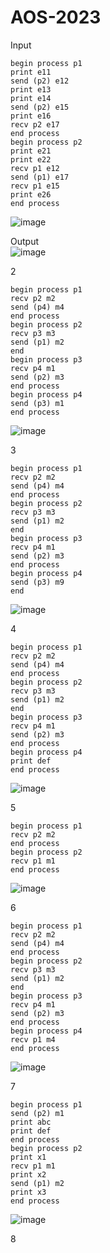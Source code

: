 # AOS-2023

Input<br>
```
begin process p1
print e11
send (p2) e12
print e13
print e14
send (p2) e15
print e16
recv p2 e17
end process
begin process p2
print e21
print e22
recv p1 e12
send (p1) e17
recv p1 e15
print e26
end process
```
![image](https://github.com/Richa-iitr/AOS-2023/assets/76250660/46f69333-8583-49a9-9ec3-55782a787331)

Output <br>
![image](https://github.com/Richa-iitr/AOS-2023/assets/76250660/8c4e85a7-591f-4f09-b711-f86a3593122d)

2
```
begin process p1
recv p2 m2
send (p4) m4
end process
begin process p2
recv p3 m3
send (p1) m2
end
begin process p3
recv p4 m1
send (p2) m3
end process
begin process p4
send (p3) m1
end process
```
![image](https://github.com/Richa-iitr/AOS-2023/assets/76250660/56f79084-846b-41b9-b6cf-e6a602507f46)

3
```
begin process p1
recv p2 m2
send (p4) m4
end process
begin process p2
recv p3 m3
send (p1) m2
end
begin process p3
recv p4 m1
send (p2) m3
end process
begin process p4
send (p3) m9
end
```
![image](https://github.com/Richa-iitr/AOS-2023/assets/76250660/710a6649-17bb-4cf1-bc2d-71e0f0cc24c2)

4
```
begin process p1
recv p2 m2
send (p4) m4
end process
begin process p2
recv p3 m3
send (p1) m2
end
begin process p3
recv p4 m1
send (p2) m3
end process
begin process p4
print def
end process
```
![image](https://github.com/Richa-iitr/AOS-2023/assets/76250660/b9ccc60b-87e0-46f5-b4b2-3e677e989df5)

5
```
begin process p1
recv p2 m2
end process
begin process p2
recv p1 m1
end process
```
![image](https://github.com/Richa-iitr/AOS-2023/assets/76250660/adbb9b7a-954b-4d56-8307-2a113dc54e99)

6
```
begin process p1
recv p2 m2
send (p4) m4
end process
begin process p2
recv p3 m3
send (p1) m2
end
begin process p3
recv p4 m1
send (p2) m3
end process
begin process p4
recv p1 m4
end process
```
![image](https://github.com/Richa-iitr/AOS-2023/assets/76250660/8524fb24-359b-4e94-ac7d-d4eb5ccefd37)

7
```
begin process p1
send (p2) m1
print abc
print def
end process
begin process p2
print x1
recv p1 m1
print x2
send (p1) m2
print x3
end process
```
![image](https://github.com/Richa-iitr/AOS-2023/assets/76250660/42f86ecd-fe86-44be-a832-bed03768d4d3)

8

